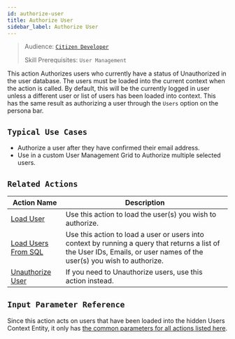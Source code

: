 ```yaml
---
id: authorize-user
title: Authorize User
sidebar_label: Authorize User
---
```


> Audience: [`Citizen Developer`](/audience.md#citizen-developers)
>
> Skill Prerequisites: `User Management`

This action Authorizes users who currently have a status of Unauthorized in the user database. The users must be loaded into the current context when the action is called. By default, this will be the currently logged in user unless a different user or list of users has been loaded into context. This has the same result as authorizing a user through the `Users` option on the persona bar.

## `Typical Use Cases`

- Authorize a user after they have confirmed their email address.
- Use in a custom User Management Grid to Authorize multiple selected users.

## `Related Actions`

| Action Name | Description |
| -- | -- |
| [Load User](/actions/load-user.md) | Use this action to load the user(s) you wish to authorize. |
| [Load Users From SQL](/actions/load-users-from-sql.md) | Use this action to load a user or users into context by running a query that returns a list of the User IDs, Emails, or user names of the user(s) you wish to authorize. |
| [Unauthorize User](/actions/unauthorize-user.md) | If you need to Unauthorize users, use this action instead. |

## `Input Parameter Reference`

Since this action acts on users that have been loaded into the hidden Users Context Entity, it only has [the common parameters for all actions listed here](/actions/common-parameters.md).

